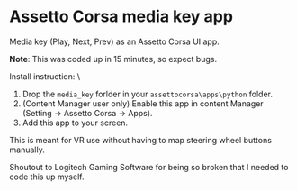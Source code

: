 # Assetto Corsa media key app
Media key (Play, Next, Prev) as an Assetto Corsa UI app.

**Note**: This was coded up in 15 minutes, so expect bugs.

Install instruction: \
1. Drop the `media_key` forlder in your `assettocorsa\apps\python` folder.
2. (Content Manager user only) Enable this app in content Manager (Setting -> Assetto Corsa -> Apps).
3. Add this app to your screen.

This is meant for VR use without having to map steering wheel buttons manually.

Shoutout to Logitech Gaming Software for being so broken that I needed to code this up myself.
